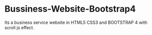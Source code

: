 # Bussiness-Website-Bootstrap4
Its a business service website in HTML5 CSS3 and BOOTSTRAP 4 with scroll js effect.
